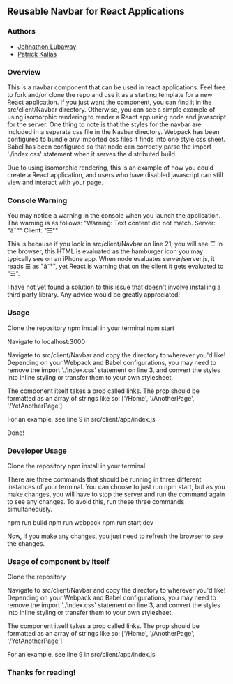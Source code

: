 ## Reusable Navbar for React Applications

### Authors

- [Johnathon Lubaway](https://github.com/NeoJax)
- [Patrick Kallas](https://github.com/pkallas)

### Overview

This is a navbar component that can be used in react applications. Feel free to
fork and/or clone the repo and use it as a starting template for a new React
application. If you just want the component, you can find it in the src/client/Navbar
directory. Otherwise, you can see a simple example of using isomorphic rendering
to render a React app using node and javascript for the server. One thing to note
is that the styles for the navbar are included in a separate css file in the Navbar
directory. Webpack has been configured to bundle any imported css files it finds
into one style.css sheet. Babel has been configured so that node can correctly
parse the import './index.css' statement when it serves the distributed build.

Due to using isomorphic rendering, this is an example of how you could create a
React application, and users who have disabled javascript can still view and
interact with your page.

### Console Warning

You may notice a warning in the console when you launch the application.
The warning is as follows:
"Warning: Text content did not match. Server: "â˜°" Client: "☰""

This is because if you look in src/client/Navbar on line 21, you will see &#9776;
In the browser, this HTML is evaluated as the hamburger icon you may typically
see on an iPhone app. When node evaluates server/server.js, it reads &#9776; as
"â˜°", yet React is warning that on the client it gets evaluated to "☰".

I have not yet found a solution to this issue that doesn't involve installing a
third party library. Any advice would be greatly appreciated!

### Usage

Clone the repository
npm install in your terminal
npm start

Navigate to localhost:3000

Navigate to src/client/Navbar and copy the directory to wherever you'd like!
Depending on your Webpack and Babel configurations, you may need to remove the
import './index.css' statement on line 3, and convert the styles into inline
styling or transfer them to your own stylesheet.

The component itself takes a prop called links. The prop should be formatted as
an array of strings like so:
['/Home', '/AnotherPage', '/YetAnotherPage']

For an example, see line 9 in src/client/app/index.js

Done!

### Developer Usage

Clone the repository
npm install in your terminal

There are three commands that should be running in three different instances of
your terminal. You can choose to just run npm start, but as you make changes, you
will have to stop the server and run the command again to see any changes. To avoid
this, run these three commands simultaneously.

npm run build
npm run webpack
npm run start:dev

Now, if you make any changes, you just need to refresh the browser to see the changes.

### Usage of component by itself

Clone the repository

Navigate to src/client/Navbar and copy the directory to wherever you'd like!
Depending on your Webpack and Babel configurations, you may need to remove the
import './index.css' statement on line 3, and convert the styles into inline
styling or transfer them to your own stylesheet.

The component itself takes a prop called links. The prop should be formatted as
an array of strings like so:
['/Home', '/AnotherPage', '/YetAnotherPage']

For an example, see line 9 in src/client/app/index.js

### Thanks for reading!
